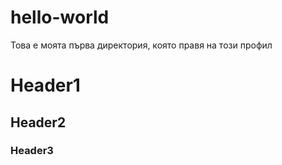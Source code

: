 # hello-world
Това е моята първа директория, която правя на този профил 
# Header1
## Header2
### Header3
